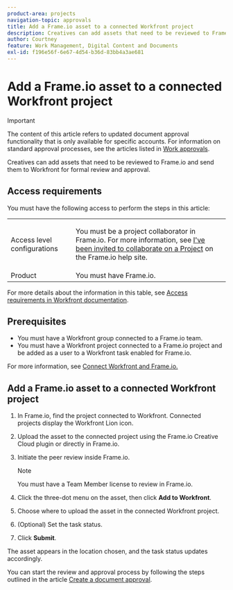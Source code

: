 ```yaml
---
product-area: projects
navigation-topic: approvals
title: Add a Frame.io asset to a connected Workfront project
description: Creatives can add assets that need to be reviewed to Frame.io and send them to Workfront for formal review and approval.
author: Courtney
feature: Work Management, Digital Content and Documents
exl-id: f196e56f-6e67-4d54-b36d-83bb4a3ae681
---
```

# Add a Frame.io asset to a connected Workfront project 

>[!IMPORTANT]
>
>The content of this article refers to updated document approval functionality that is only available for specific accounts. For information on standard approval processes, see the articles listed in [Work approvals](/help/quicksilver/review-and-approve-work/manage-approvals/manage-approvals.md).

Creatives can add assets that need to be reviewed to Frame.io and send them to Workfront for formal review and approval. 

## Access requirements

You must have the following access to perform the steps in this article:

<table style="table-layout:auto"> 
 <col> 
 <col> 
 <tbody> 
  <!-- <tr> 
   <td role="rowheader">Adobe Workfront plan</td> 
   <td> <p>Any</p> </td> 
  </tr> 
  <tr> 
   <td role="rowheader">Adobe Workfront license</td> 
   <td> <p>Standard</p> </td> 
  </tr> -->
  <tr> 
   <td role="rowheader">Access level configurations</td> 
   <td> <p>You must be a project collaborator in Frame.io. For more information, see <a href="https://support.frame.io/en/articles/11125-i-ve-been-invited-to-collaborate-on-a-project">I've been invited to collaborate on a Project</a>
 on the Frame.io help site.</p> </td> 
  </tr> 
   <tr>
   <td>Product
   </td>
   <td>You must have Frame.io.
   </td>
  </tr>
 </tbody> 
</table>

For more details about the information in this table, see [Access requirements in Workfront documentation](/help/quicksilver/administration-and-setup/add-users/access-levels-and-object-permissions/access-level-requirements-in-documentation.md).

## Prerequisites

* You must have a Workfront group connected to a Frame.io team. 
* You must have a Workfront project connected to a Frame.io project and be added as a user to a Workfront task enabled for Frame.io.

For more information, see [Connect Workfront and Frame.io.](/help/quicksilver/review-and-approve-work/document-reviews-and-approvals/review-and-approve-documents/connect-frame-and-wf.md)


## Add a Frame.io asset to a connected Workfront project 

1. In Frame.io, find the project connected to Workfront. Connected projects display the Workfront Lion icon.

1. Upload the asset to the connected project using the Frame.io Creative Cloud plugin or directly in Frame.io. 

1. Initiate the peer review inside Frame.io.  

    >[!NOTE]
    >
    >You must have a Team Member license to review in Frame.io.

1. Click the three-dot menu on the asset, then click **Add to Workfront**.

1. Choose where to upload the asset in the connected Workfront project.

1. (Optional) Set the task status. 

1. Click **Submit**. 

The asset appears in the location chosen, and the task status updates accordingly.

You can start the review and approval process by following the steps outlined in the article [Create a document approval](/help/quicksilver/review-and-approve-work/document-reviews-and-approvals/manage-document-approvals/create-a-document-approval.md).
